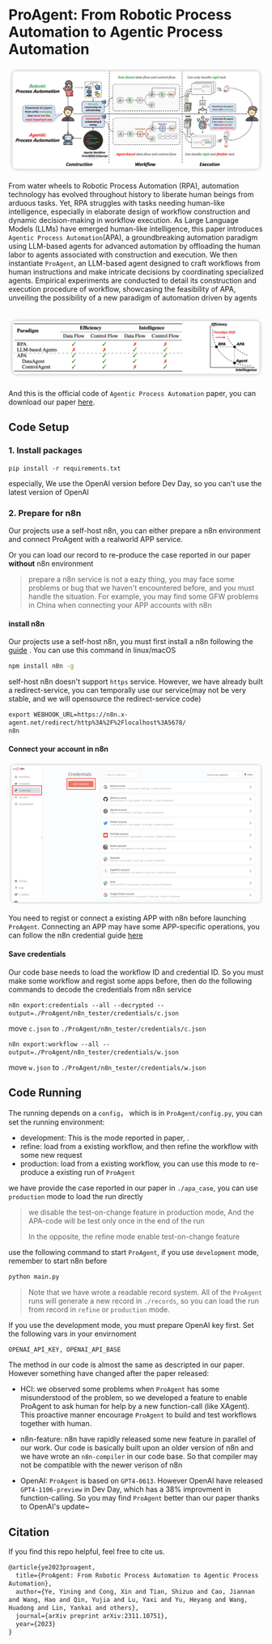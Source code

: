 # ProAgent: From Robotic Process Automation to Agentic Process Automation

<img src="./images/intro.png">

From water wheels to Robotic Process Automation (RPA), automation technology has evolved throughout history to liberate human beings from arduous tasks. Yet, RPA struggles with tasks needing human-like intelligence, especially in elaborate design of workflow construction and dynamic decision-making in workflow execution. As Large Language Models (LLMs) have emerged human-like intelligence, this paper introduces `Agentic Process Automation`(APA), a groundbreaking automation paradigm using LLM-based agents for advanced automation by offloading the human labor to agents associated with construction and execution. We then instantiate `ProAgent`, an LLM-based agent designed to craft workflows from human instructions and make intricate decisions by coordinating specialized agents. Empirical experiments are conducted to detail its construction and execution procedure of workflow, showcasing the feasibility of APA, unveiling the possibility of a new paradigm of automation driven by agents

## <img src="./images/table.png">

And this is the official code of `Agentic Process Automation` paper, you can download our paper [here](https://arxiv.org/abs/2311.10751).

## Code Setup

### 1. Install packages

```Shell
pip install -r requirements.txt
```

especially, We use the OpenAI version before Dev Day, so you can't use the latest version of OpenAI 

### 2. Prepare for  n8n

Our projects use a self-host n8n, you can either prepare a n8n environment and connect ProAgent with a realworld APP service. 

Or you can load our record to re-produce the case reported in our paper **without** n8n environment

> prepare a n8n service is not a eazy thing, you may face some problems or bug that we haven't encountered before, and you must handle the situation. For example, you may find some GFW problems in China when connecting your APP accounts with n8n

#### install n8n

Our projects use a self-host n8n, you must first install a n8n following the [guide](https://docs.n8n.io/hosting/installation/npm/) . You can use this command in linux/macOS

```bash
npm install n8n -g
```

self-host n8n doesn't support `https` service. However, we have already built a redirect-service, you can temporally use our service(may not be very stable, and we will opensource the redirect-service code)

```Shell
export WEBHOOK_URL=https://n8n.x-agent.net/redirect/http%3A%2F%2Flocalhost%3A5678/
n8n
```



#### Connect your account in n8n

<img src="./images/credentials.png">

You need to regist or connect a existing APP with n8n before launching `ProAgent`. Connecting an APP may have some APP-specific operations, you can follow the n8n credential guide [here](https://docs.n8n.io/integrations/builtin/credentials/)

#### Save credentials

Our code base needs to load the workflow ID and credential ID. So you must make some workflow and regist some apps before, then do the following commands to decode the credentials from n8n service

```Shell
n8n export:credentials --all --decrypted --output=./ProAgent/n8n_tester/credentials/c.json
```

move `c.json` to `./ProAgent/n8n_tester/credentials/c.json`

```Shell
n8n export:workflow --all --output=./ProAgent/n8n_tester/credentials/w.json
```

move `w.json` to `./ProAgent/n8n_tester/credentials/w.json`

### 

## Code Running

The running depends on a `config`， which is in `ProAgent/config.py`, you can set the running environment:

- development: This is the mode reported in paper, .
- refine: load from a existing workflow, and then refine the workflow with some new request
- production: load from a existing workflow, you can use this mode to re-produce a existing run of `ProAgent`

we have provide the case reported in our paper in `./apa_case`, you can use `production` mode to load the run directly

> we disable the test-on-change feature in production mode, And the APA-code will be test only once in the end of the run
>
> In the opposite, the refine mode enable test-on-change feature



use the following command to start `ProAgent`, if you use `development` mode, remember to start n8n before

```python
python main.py
```

> Note that we have wrote a readable record system. All of the `ProAgent` runs will generate a new record in `./records`, so you can load the run from record in `refine` or `production` mode. 

If you use the development mode, you must prepare OpenAI key first. Set the following vars in your envirnoment

```
OPENAI_API_KEY, OPENAI_API_BASE
```



The method in our code is almost the same as descripted in our paper. However something have changed after the paper released: 

- HCI: we observed some problems when `ProAgent` has some misunderstood of the problem, so we developed a feature to enable ProAgent to ask human for help by a new function-call (like XAgent). This proactive manner encourage `ProAgent` to build and test  workflows together with human.

- n8n-feature: n8n have rapidly released some new feature in parallel of our work. Our code is basically built upon an older version of n8n and we have wrote an `n8n-compiler` in our code base. So that compiler may not be compatible with the newer verison of n8n
- OpenAI: `ProAgent` is based on `GPT4-0613`. However OpenAI have released `GPT4-1106-preview` in Dev Day, which has a 38% improvment in function-calling. So you may find `ProAgent` better than our paper thanks to OpenAI's update~



## Citation

If you find this repo helpful, feel free to cite us.

```
@article{ye2023proagent,
  title={ProAgent: From Robotic Process Automation to Agentic Process Automation},
  author={Ye, Yining and Cong, Xin and Tian, Shizuo and Cao, Jiannan and Wang, Hao and Qin, Yujia and Lu, Yaxi and Yu, Heyang and Wang, Huadong and Lin, Yankai and others},
  journal={arXiv preprint arXiv:2311.10751},
  year={2023}
}
```